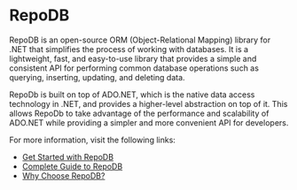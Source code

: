 # RepoDB

RepoDB is an open-source ORM (Object-Relational Mapping) library for .NET that simplifies the process of working with databases. It is a lightweight, fast, and easy-to-use library that provides a simple and consistent API for performing common database operations such as querying, inserting, updating, and deleting data.

RepoDb is built on top of ADO.NET, which is the native data access technology in .NET, and provides a higher-level abstraction on top of it. This allows RepoDb to take advantage of the performance and scalability of ADO.NET while providing a simpler and more convenient API for developers.

For more information, visit the following links:

- [Get Started with RepoDB](https://repodb.net/)
- [Complete Guide to RepoDB](https://medium.com/nerd-for-tech/everything-you-need-to-know-about-repodb-23cd4b9939c1)
- [Why Choose RepoDB?](https://blog.devgenius.io/why-choose-repodb-orm-over-dapper-da87432c7830)
